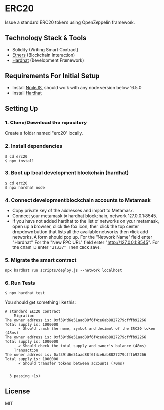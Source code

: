 # ERC20

Issue a standard ERC20 tokens using OpenZeppelin framework.

## Technology Stack & Tools

- Solidity (Writing Smart Contract)
- [Ethers](https://docs.ethers.io/v5/) (Blockchain Interaction)
- [Hardhat](https://hardhat.org/) (Development Framework)

## Requirements For Initial Setup
- Install [NodeJS](https://nodejs.org/en/), should work with any node version below 16.5.0
- Install [Hardhat](https://hardhat.org/)

## Setting Up
### 1. Clone/Download the repository

Create a folder named "erc20" locally.

### 2. Install dependencies
```
$ cd erc20
$ npm install
```
### 3. Boot up local development blockchain (hardhat)
```
$ cd erc20
$ npx hardhat node
```

### 4. Connect development blockchain accounts to Metamask
- Copy private key of the addresses and import to Metamask.
- Connect your metamask to hardhat blockchain, network 127.0.0.1:8545.
- If you have not added hardhat to the list of networks on your metamask, open up a browser, click the fox icon, then click the top center dropdown button that lists all the available networks then click add networks. A form should pop up. For the "Network Name" field enter "Hardhat". For the "New RPC URL" field enter "http://127.0.0.1:8545". For the chain ID enter "31337". Then click save.  


### 5. Migrate the smart contract
`npx hardhat run scripts/deploy.js --network localhost`

### 6. Run Tests
`$ npx hardhat test`

You should get something like this:

```
A standard ERC20 contract
    Migration
The owner address is: 0xf39fd6e51aad88f6f4ce6ab8827279cfffb92266
Total supply is: 1000000
      ✔ Should track the name, symbol and decimal of the ERC20 token (48ms)
The owner address is: 0xf39fd6e51aad88f6f4ce6ab8827279cfffb92266
Total supply is: 1000000
      ✔ Should check the total supply and owner's balance (48ms)
    Transaction
The owner address is: 0xf39fd6e51aad88f6f4ce6ab8827279cfffb92266
Total supply is: 1000000
      ✔ Should transfer tokens between accounts (70ms)


  3 passing (1s)
```

License
----
MIT
